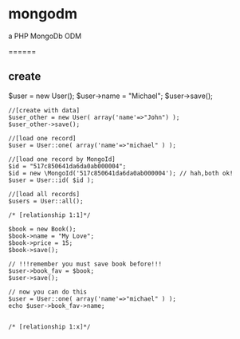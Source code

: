 mongodm
=======

a PHP MongoDb ODM 


======

create
------

  $user = new User();
	$user->name = "Michael";
	$user->save();

	//[create with data]
	$user_other = new User( array('name'=>"John") );
	$user_other->save();

	//[load one record]
	$user = User::one( array('name'=>"michael" ) );

	//[load one record by MongoId]
	$id = "517c850641da6da0ab000004";
	$id = new \MongoId('517c850641da6da0ab000004'); // hah,both ok!
	$user = User::id( $id );

	//[load all records]
	$users = User::all();

	/* [relationship 1:1]*/

	$book = new Book();
	$book->name = "My Love";
	$book->price = 15;
	$book->save();

	// !!!remember you must save book before!!!
	$user->book_fav = $book;
	$user->save();

	// now you can do this
	$user = User::one( array('name'=>"michael" ) );
	echo $user->book_fav->name;


	/* [relationship 1:x]*/

